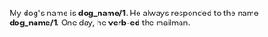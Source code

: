 My dog's name is __dog_name/1__. He always responded to the name __dog_name/1__. One day, he __verb-ed__ the mailman.
